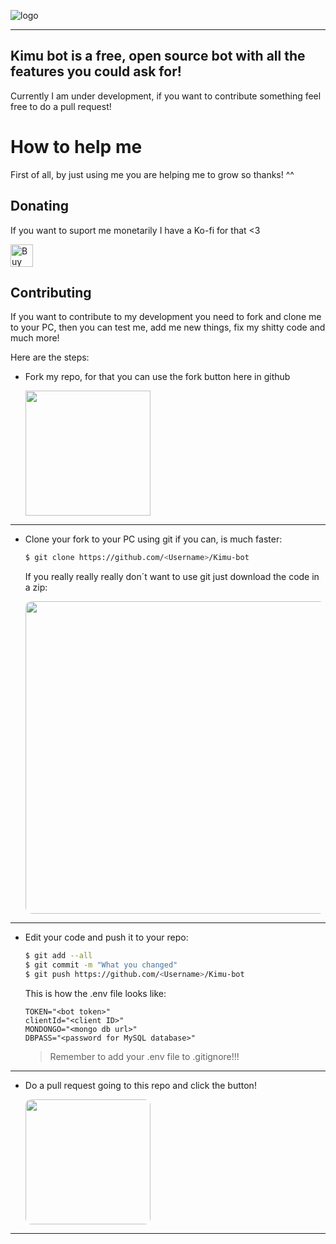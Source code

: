 ![logo](https://cdn.discordapp.com/attachments/1085163771284176926/1089283063911039036/banner-kimu-bot.png)

- - - -

## Kimu bot is a free, open source bot with all the features you could ask for!

Currently I am under development, if you want to contribute something feel free to do a pull request!


# How to help me
First of all, by just using me you are helping me to grow so thanks! ^^

## Donating
If you want to suport me monetarily I have a Ko-fi for that <3

<a href='https://ko-fi.com/P5P3JRKLC' target='_blank'><img height='36' style='border:0px;height:36px;' src='https://storage.ko-fi.com/cdn/kofi1.png?v=3' border='0' alt='Buy Me a Coffee at ko-fi.com' /></a>

## Contributing
If you want to contribute to my development you need to fork and clone me to your PC, then you can test me, add me new things, fix my shitty code and much more!

Here are the steps:

- 
    Fork my repo, for that you can use the fork button here in github
    
    <img style="width: 200px;" src="https://cdn.discordapp.com/attachments/1085163771284176926/1089529081084784690/Fork.png">

_ _ _
- 
    Clone your fork to your PC using git if you can, is much faster:
    
    ```bash
    $ git clone https://github.com/<Username>/Kimu-bot
    ```
    If you really really really don´t want to use git just download the code in a zip:
    
    <img style="width: 500px; border-radius: 10px;" src="https://cdn.discordapp.com/attachments/1085163771284176926/1089530813068091512/image.png">


_ _ _
- Edit your code and push it to your repo:
    
    ```bash
    $ git add --all
    $ git commit -m "What you changed"
    $ git push https://github.com/<Username>/Kimu-bot
    ```
    
    This is how the .env file looks like:
    ```env
    TOKEN="<bot token>"
    clientId="<client ID>"
    MONDONGO="<mongo db url>"
    DBPASS="<password for MySQL database>"
    ```
    
    > Remember to add your .env file to .gitignore!!!

_ _ _
- 
    Do a pull request going to this repo and click the button!

    <img style="width: 200px; border-radius: 9px;" src="https://cdn.discordapp.com/attachments/1085163771284176926/1089533038607745094/pull.png">

_ _ _
